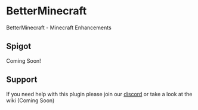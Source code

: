 # BetterMinecraft
BetterMinecraft - Minecraft Enhancements

## Spigot
Coming Soon!

## Support
If you need help with this plugin please join our [discord](https://discord.gg/4vXUrS7) or take a look at the wiki (Coming Soon)
